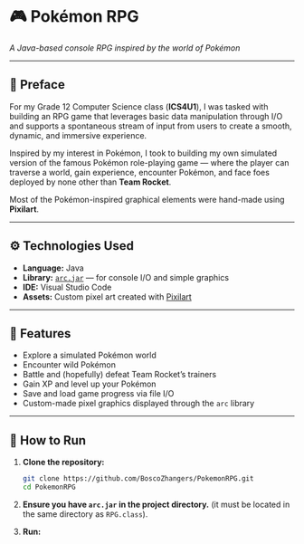 # 🎮 Pokémon RPG
*A Java-based console RPG inspired by the world of Pokémon*

---

## 📖 Preface
For my Grade 12 Computer Science class (**ICS4U1**), I was tasked with building an RPG game that leverages basic data manipulation through I/O and supports a spontaneous stream of input from users to create a smooth, dynamic, and immersive experience.  

Inspired by my interest in Pokémon, I took to building my own simulated version of the famous Pokémon role-playing game — where the player can traverse a world, gain experience, encounter Pokémon, and face foes deployed by none other than **Team Rocket**.  

Most of the Pokémon-inspired graphical elements were hand-made using **Pixilart**.

---

## ⚙️ Technologies Used
- **Language:** Java  
- **Library:** [`arc.jar`](https://arc.teach.cs.utoronto.ca) — for console I/O and simple graphics  
- **IDE:** Visual Studio Code  
- **Assets:** Custom pixel art created with [Pixilart](https://www.pixilart.com)

---

## 🧩 Features
- Explore a simulated Pokémon world  
- Encounter wild Pokémon   
- Battle and (hopefully) defeat Team Rocket’s trainers  
- Gain XP and level up your Pokémon  
- Save and load game progress via file I/O  
- Custom-made pixel graphics displayed through the `arc` library

---

## 🚀 How to Run

1. **Clone the repository:**
   ```bash
   git clone https://github.com/BoscoZhangers/PokemonRPG.git
   cd PokemonRPG
   ```

2. **Ensure you have `arc.jar` in the project directory.**
   (it must be located in the same directory as `RPG.class`).
4. **Run:**

